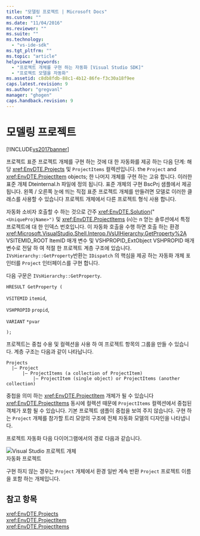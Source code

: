 ```yaml
---
title: "모델링 프로젝트 | Microsoft Docs"
ms.custom: ""
ms.date: "11/04/2016"
ms.reviewer: ""
ms.suite: ""
ms.technology: 
  - "vs-ide-sdk"
ms.tgt_pltfrm: ""
ms.topic: "article"
helpviewer_keywords: 
  - "프로젝트 개체를 구현 하는 자동화 [Visual Studio SDK]"
  - "프로젝트 모델을 자동화"
ms.assetid: c8db8fdb-88c1-4b12-86fe-f3c30a18f9ee
caps.latest.revision: 9
ms.author: "gregvanl"
manager: "ghogen"
caps.handback.revision: 9
---
```

# 모델링 프로젝트
[!INCLUDE[vs2017banner](../../code-quality/includes/vs2017banner.md)]

프로젝트 표준 프로젝트 개체를 구현 하는 것에 대 한 자동화를 제공 하는 다음 단계: 해당 <xref:EnvDTE.Projects> 및 `ProjectItems` 컬렉션입니다. the `Project` and <xref:EnvDTE.ProjectItem> objects; 한 나머지 개체를 구현 하는 고유 합니다.  이러한 표준 개체 Dteinternal.h 파일에 정의 됩니다.  표준 개체의 구현 BscPrj 샘플에서 제공 됩니다.  왼쪽 \/ 오른쪽 눈에 띄는 직접 표준 프로젝트 개체를 만들려면 모델로 이러한 클래스를 사용할 수 있습니다 프로젝트 개체에서 다른 프로젝트 형식 사용 합니다.  
  
 자동화 소비자 호출할 수 하는 것으로 간주 <xref:EnvDTE.Solution>\("`<UniqueProjName>")` 및 <xref:EnvDTE.ProjectItems> \(`n`\)는 n 얻는 솔루션에서 특정 프로젝트에 대 한 인덱스 번호입니다.  이 자동화 호출을 수행 하면 호출 하는 환경 <xref:Microsoft.VisualStudio.Shell.Interop.IVsUIHierarchy.GetProperty%2A> VSITEMID\_ROOT ItemID 매개 변수 및 VSHPROPID\_ExtObject VSHPROPID 매개 변수로 전달 하 여 적절 한 프로젝트 계층 구조에 있습니다.  `IVsHierarchy::GetProperty`반환는 `IDispatch` 의 핵심을 제공 하는 자동화 개체 포인터를 `Project` 인터페이스를 구현 합니다.  
  
 다음 구문은 `IVsHierarchy::GetProperty`.  
  
 `HRESULT GetProperty (`  
  
 `VSITEMID` `itemid`,  
  
 `VSHPROPID` `propid`,  
  
 `VARIANT` `*pvar`  
  
 `);`  
  
 프로젝트는 중첩 수용 및 컬렉션을 사용 하 여 프로젝트 항목의 그룹을 만들 수 있습니다.  계층 구조는 다음과 같이 나타납니다.  
  
```  
Projects  
  |– Project  
      |– ProjectItems (a collection of ProjectItem)  
          |– ProjectItem (single object) or ProjectItems (another collection)  
```  
  
 중첩을 의미 하는 <xref:EnvDTE.ProjectItem> 개체가 될 수 있습니다 <xref:EnvDTE.ProjectItems> 동시에 컬렉션 때문에 `ProjectItems` 컬렉션에서 중첩된 객체가 포함 될 수 있습니다.  기본 프로젝트 샘플이 중첩을 보여 주지 않습니다.  구현 하는 `Project` 개체를 참가할 트리 모양의 구조에 전체 자동화 모델의 디자인을 나타냅니다.  
  
 프로젝트 자동화 다음 다이어그램에서의 경로 다음과 같습니다.  
  
 ![Visual Studio 프로젝트 개체](~/extensibility/internals/media/projectobjects.gif "ProjectObjects")  
자동화 프로젝트  
  
 구현 하지 않는 경우는 `Project` 개체에서 환경 일반 계속 반환 `Project` 프로젝트 이름을 포함 하는 개체입니다.  
  
## 참고 항목  
 <xref:EnvDTE.Projects>   
 <xref:EnvDTE.ProjectItem>   
 <xref:EnvDTE.ProjectItems>